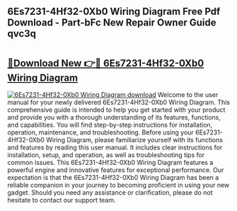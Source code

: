 ## 6Es7231-4Hf32-0Xb0 Wiring Diagram Free Pdf Download - Part-bFc New Repair Owner Guide qvc3q

# <h2><a href="http://dfnkod.blite.top/?on=6Es7231-4Hf32-0Xb0+Wiring+Diagram">🔗Download New 👉🔴 6Es7231-4Hf32-0Xb0 Wiring Diagram</a></h2>

[![6Es7231-4Hf32-0Xb0 Wiring Diagram download](https://i.imgur.com/lujVjoI.png)](http://dfnkod.blite.top/?on=6Es7231-4Hf32-0Xb0+Wiring+Diagram)
Welcome to the user manual for your newly delivered 6Es7231-4Hf32-0Xb0 Wiring Diagram. This comprehensive guide is intended to help you get started with your product and provide you with a thorough understanding of its features, functions, and capabilities. You will find step-by-step instructions for installation, operation, maintenance, and troubleshooting. Before using your 6Es7231-4Hf32-0Xb0 Wiring Diagram, please familiarize yourself with its functions and features by reading this user manual. It includes clear instructions for installation, setup, and operation, as well as troubleshooting tips for common issues. This 6Es7231-4Hf32-0Xb0 Wiring Diagram features a powerful engine and innovative features for exceptional performance. Our expectation is that the 6Es7231-4Hf32-0Xb0 Wiring Diagram has been a reliable companion in your journey to becoming proficient in using your new gadget. Should you need any assistance or clarification, please do not hesitate to contact our support team.
